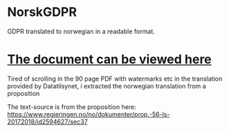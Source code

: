 # NorskGDPR
GDPR translated to norwegian in a readable format. 

# [The document can be viewed here](https://bobbytable.github.io/NorskGDPR/)

Tired of scrolling in the 90 page PDF with watermarks etc in the translation provided by Datatilsynet, i extracted the norwegian translation from a proposition

The text-source is from the proposition here:
https://www.regjeringen.no/no/dokumenter/prop.-56-ls-20172018/id2594627/sec37
